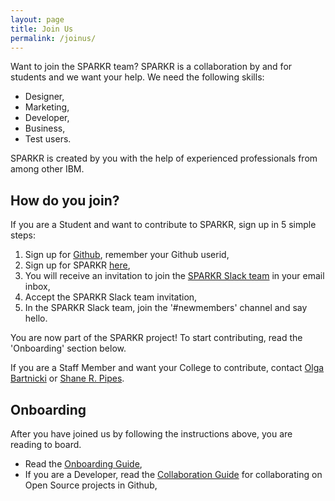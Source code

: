 ```yaml
---
layout: page
title: Join Us
permalink: /joinus/
---
```

Want to join the SPARKR team? SPARKR is a collaboration by and for students and we want your help. We need the following skills:
* Designer,
* Marketing,
* Developer,
* Business,
* Test users.

SPARKR is created by you with the help of experienced professionals from among other IBM.

## How do you join?

If you are a Student and want to contribute to SPARKR, sign up in 5 simple steps:

1. Sign up for [Github](https://github.com), remember your Github userid,
2. Sign up for SPARKR [here](https://goo.gl/forms/Y9U7CTW54Y6EFzvY2),
3. You will receive an invitation to join the [SPARKR Slack team](https://sparkrteam.slack.com) in your email inbox,
4. Accept the SPARKR Slack team invitation,
5. In the SPARKR Slack team, join the '#newmembers' channel and say hello.

You are now part of the SPARKR project! To start contributing, read the 'Onboarding' section below.

If you are a Staff Member and want your College to contribute, contact [Olga Bartnicki](https://github.com/orgs/sparkrnyc/people/olgabartnicki) or [Shane R. Pipes](https://github.com/orgs/sparkrnyc/people/rssnipes).

## Onboarding

After you have joined us by following the instructions above, you are reading to board.

* Read the [Onboarding Guide](/onboarding/),
* If you are a Developer, read the [Collaboration Guide](/collaborate/) for collaborating on Open Source projects in Github,
